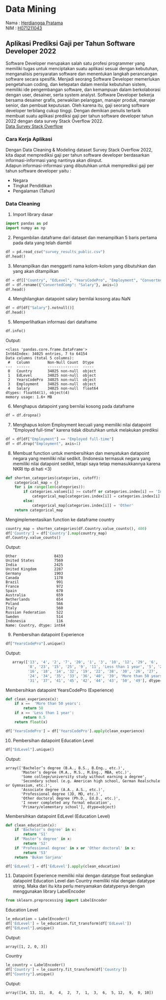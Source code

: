# Data Mining

Nama : [Herdiangga Pratama](https://github.com/herdianggapratama) <br/>
NIM : [H071211043](https://github.com/herdianggapratama) <br/>

## Aplikasi Prediksi Gaji per Tahun Software Developer 2022

Software Developer merupakan salah satu profesi programmer yang memiliki tugas untuk menciptakan suatu aplikasi sesuai dengan kebutuhan, menganalisis persyaratan software dan menentukan langkah perancangan software secara spesifik. Menjadi seorang Software Developer memerlukan pengetahuan coding, dan ketepatan dalam menilai kebutuhan sistem, memiliki ide pengembangan software, dan kemampuan dalam berkolaborasi dengan user, desainer, serta system analyst. Software Developer bekerja bersama desainer grafis, perwakilan pelanggan, manajer produk, manajer senior, dan pembuat keputusan. Oleh karena itu, gaji seorang software developer terbilang cukup tinggi. Dengan demikian penulis tertarik membuat suatu aplikasi prediksi gaji per tahun software developer tahun 2022 dengan data survey Stack Overflow 2022. <br />
[Data Survey Stack Overflow](https://insights.stackoverflow.com/survey)

### Cara Kerja Aplikasi

Dengan Data Cleaning & Modeling dataset Survey Stack Overflow 2022, kita dapat memprediksi gaji per tahun software developer berdasarkan informasi-informasi yang nantinya akan diinput. <br />
Adapun informasi-informasi yang dibutuhkan untuk memprediksi gaji per tahun software developer yaitu :

-   Negara
-   Tingkat Pendidikan
-   Pengalaman (Tahun)

### Data Cleaning

1. Import library dasar

```python
import pandas as pd
import numpy as np
```

2. Pengambilan dataframe dari dataset dan menampilkan 5 baris pertama pada data yang telah diambil

```python
df = pd.read_csv("survey_results_public.csv")
df.head()
```

3. Menampilkan dan mengganti nama kolom-kolom yang dibutuhkan dan yang akan ditampilkan

```python
df = df[["Country", "EdLevel", "YearsCodePro", "Employment", "ConvertedComp"]]
df = df.rename({"ConvertedComp": "Salary"}, axis=1)
df.head()
```

4. Menghilangkan datapoint salary bernilai kosong atau NaN

```python
df = df[df["Salary"].notnull()]
df.head()
```

5. Memperlihatkan informasi dari dataframe

```python
df.info()
```

Output:

```
<class 'pandas.core.frame.DataFrame'>
Int64Index: 34025 entries, 7 to 64154
Data columns (total 5 columns):
 #   Column        Non-Null Count  Dtype
---  ------        --------------  -----
 0   Country       34025 non-null  object
 1   EdLevel       34025 non-null  object
 2   YearsCodePro  34025 non-null  object
 3   Employment    34025 non-null  object
 4   Salary        34025 non-null  float64
dtypes: float64(1), object(4)
memory usage: 1.6+ MB
```

6. Menghapus datapoint yang bernilai kosong pada dataframe

```python
df = df.dropna()
```

7. Menghapus kolom Employment kecuali yang memiliki nilai datapoint "Employed full-time" karena tidak dibutuhkan untuk melakukan prediksi

```python
df = df[df["Employment"] == "Employed full-time"]
df = df.drop("Employment", axis=1)
```

8. Membuat function untuk membersihkan dan menyatukan datapoint negara yang memiliki nilai sedikit. (Indonesia termasuk negara yang memiliki nilai datapoint sedikit, tetapi saya tetap memasukkannya karena NKRI ttp di hati <3)

```python
def shorten_categories(categories, cutoff):
    categorical_map = {}
    for i in range(len(categories)):
        if categories.values[i] >= cutoff or categories.index[i] == 'Indonesia':
            categorical_map[categories.index[i]] = categories.index[i]
        else:
            categorical_map[categories.index[i]] = 'Other'
    return categorical_map
```

Mengimplementasikan function ke dataframe country

```python
country_map = shorten_categories(df.Country.value_counts(), 400)
df['Country'] = df['Country'].map(country_map)
df.Country.value_counts()
```

Output:

```
Other                 8433
United States         7569
India                 2425
United Kingdom        2287
Germany               1903
Canada                1178
Brazil                 991
France                 972
Spain                  670
Australia              659
Netherlands            654
Poland                 566
Italy                  560
Russian Federation     522
Sweden                 514
Indonesia              116
Name: Country, dtype: int64
```

9. Pembersihan datapoint Experience

```python
df["YearsCodePro"].unique()
```

Output:

```python
   array(['13', '4', '2', '7', '20', '1', '3', '10', '12', '29', '6', '28',
          '8', '23', '15', '25', '9', '11', 'Less than 1 year', '5', '21',
          '16', '18', '14', '32', '19', '22', '38', '30', '26', '27', '17',
          '24', '34', '35', '33', '36', '40', '39', 'More than 50 years',
          '31', '37', '41', '45', '42', '44', '43', '50', '49'], dtype=object)
```

Membersihkan datapoint YearsCodePro (Experience)

```python
def clean_experience(x):
    if x ==  'More than 50 years':
        return 50
    if x == 'Less than 1 year':
        return 0.5
    return float(x)

df['YearsCodePro'] = df['YearsCodePro'].apply(clean_experience)
```

10. Pembersihan datapoint Education Level

```python
df["EdLevel"].unique()
```

Output:

```
array(['Bachelor’s degree (B.A., B.S., B.Eng., etc.)',
       'Master’s degree (M.A., M.S., M.Eng., MBA, etc.)',
       'Some college/university study without earning a degree',
       'Secondary school (e.g. American high school, German Realschule or Gymnasium, etc.)',
       'Associate degree (A.A., A.S., etc.)',
       'Professional degree (JD, MD, etc.)',
       'Other doctoral degree (Ph.D., Ed.D., etc.)',
       'I never completed any formal education',
       'Primary/elementary school'], dtype=object)
```

Membersihkan datapoint EdLevel (Education Level)

```python
def clean_education(x):
    if 'Bachelor’s degree' in x:
        return 'S1'
    if 'Master’s degree' in x:
        return 'S2'
    if 'Professional degree' in x or 'Other doctoral' in x:
        return 'S3'
    return 'Bukan Sarjana'

df['EdLevel'] = df['EdLevel'].apply(clean_education)
```

11. Datapoint Experience memiliki nilai dengan datatype float sedangkan datapoint Education Level dan Country memiliki nilai dengan datatype string. Maka dari itu kita perlu menyamakan datatypenya dengan menggunakan library LabelEncoder

```python
from sklearn.preprocessing import LabelEncoder
```

Education Level

```python
le_education = LabelEncoder()
df['EdLevel'] = le_education.fit_transform(df['EdLevel'])
df["EdLevel"].unique()
```

Output:

```
array([1, 2, 0, 3])
```

Country

```python
le_country = LabelEncoder()
df['Country'] = le_country.fit_transform(df['Country'])
df["Country"].unique()
```

Output:

```
array([14, 13, 11,  8,  4,  2,  7,  1,  3,  6,  5, 12,  9,  0, 10])
```

